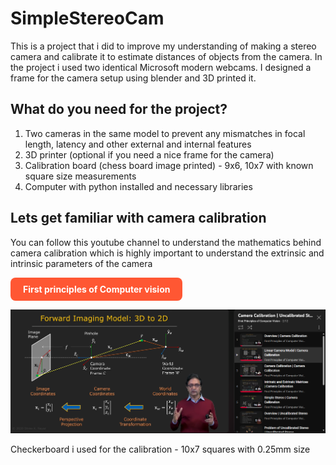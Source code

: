 # SimpleStereoCam

This is a project that i did to improve my understanding of making a stereo camera and calibrate it to estimate distances of objects from the camera.
In the project i used two identical Microsoft modern webcams. I designed a frame for the camera setup using blender and 3D printed it.

## What do you need for the project?
1. Two cameras in the same model to prevent any mismatches in focal length, latency and other external and internal features
2. 3D printer (optional if you need a nice frame for the camera)
3. Calibration board (chess board image printed) - 9x6, 10x7 with known square size measurements
4. Computer with python installed and necessary libraries

## Lets get familiar with camera calibration

You can follow this youtube channel to understand the mathematics behind camera calibration which is highly important to understand the extrinsic and intrinsic parameters of the camera

<a href="https://www.youtube.com/@firstprinciplesofcomputerv3258" style="display: inline-block; background-color: #ff5733; color: white; padding: 10px 20px; text-decoration: none; border-radius: 8px; font-weight: bold;">First principles of Computer vision</a>


[![My YouTube Channel](images/calb.png)](https://www.youtube.com/watch?v=S-UHiFsn-GI&list=PL2zRqk16wsdoCCLpou-dGo7QQNks1Ppzo)

Checkerboard i used for the calibration - 10x7 squares with 0.25mm size

